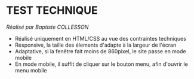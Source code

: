 # TEST TECHNIQUE

*Réalisé par Baptiste COLLESSON*

- Réalisé uniquement en HTML/CSS au vue des contraintes techniques
- Responsive, la taille des élements d'adapte à la largeur de l'écran
- Adaptative, si la fenêtre fait moins de 860pixel, le site passe en mode mobile
- En mode mobile, il suffit de cliquer sur le bouton menu, afin d'ouvrir le menu mobile